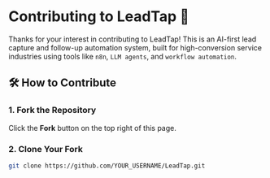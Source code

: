 # Contributing to LeadTap 🚀

Thanks for your interest in contributing to LeadTap! This is an AI-first lead capture and follow-up automation system, built for high-conversion service industries using tools like `n8n`, `LLM agents`, and `workflow automation`.

## 🛠 How to Contribute

### 1. Fork the Repository
Click the **Fork** button on the top right of this page.

### 2. Clone Your Fork
```bash
git clone https://github.com/YOUR_USERNAME/LeadTap.git
